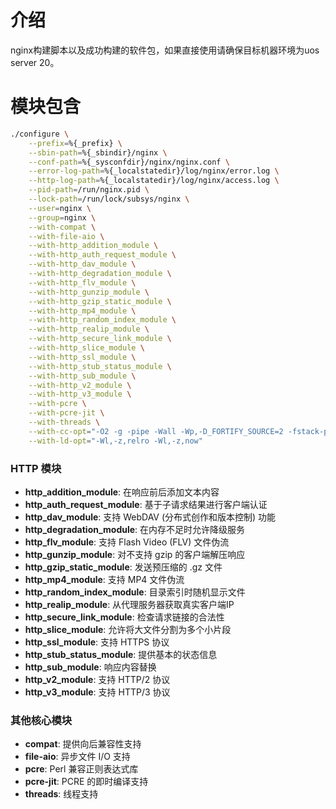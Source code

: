 # 介绍
nginx构建脚本以及成功构建的软件包，如果直接使用请确保目标机器环境为uos server 20。
# 模块包含
```bash
./configure \
    --prefix=%{_prefix} \
    --sbin-path=%{_sbindir}/nginx \
    --conf-path=%{_sysconfdir}/nginx/nginx.conf \
    --error-log-path=%{_localstatedir}/log/nginx/error.log \
    --http-log-path=%{_localstatedir}/log/nginx/access.log \
    --pid-path=/run/nginx.pid \
    --lock-path=/run/lock/subsys/nginx \
    --user=nginx \
    --group=nginx \
    --with-compat \
    --with-file-aio \
    --with-http_addition_module \
    --with-http_auth_request_module \
    --with-http_dav_module \
    --with-http_degradation_module \
    --with-http_flv_module \
    --with-http_gunzip_module \
    --with-http_gzip_static_module \
    --with-http_mp4_module \
    --with-http_random_index_module \
    --with-http_realip_module \
    --with-http_secure_link_module \
    --with-http_slice_module \
    --with-http_ssl_module \
    --with-http_stub_status_module \
    --with-http_sub_module \
    --with-http_v2_module \
    --with-http_v3_module \
    --with-pcre \
    --with-pcre-jit \
    --with-threads \
    --with-cc-opt="-O2 -g -pipe -Wall -Wp,-D_FORTIFY_SOURCE=2 -fstack-protector-strong" \
    --with-ld-opt="-Wl,-z,relro -Wl,-z,now"
```
### HTTP 模块

- __http_addition_module__: 在响应前后添加文本内容
- __http_auth_request_module__: 基于子请求结果进行客户端认证
- __http_dav_module__: 支持 WebDAV (分布式创作和版本控制) 功能
- __http_degradation_module__: 在内存不足时允许降级服务
- __http_flv_module__: 支持 Flash Video (FLV) 文件伪流
- __http_gunzip_module__: 对不支持 gzip 的客户端解压响应
- __http_gzip_static_module__: 发送预压缩的 .gz 文件
- __http_mp4_module__: 支持 MP4 文件伪流
- __http_random_index_module__: 目录索引时随机显示文件
- __http_realip_module__: 从代理服务器获取真实客户端IP
- __http_secure_link_module__: 检查请求链接的合法性
- __http_slice_module__: 允许将大文件分割为多个小片段
- __http_ssl_module__: 支持 HTTPS 协议
- __http_stub_status_module__: 提供基本的状态信息
- __http_sub_module__: 响应内容替换
- __http_v2_module__: 支持 HTTP/2 协议
- __http_v3_module__: 支持 HTTP/3 协议

### 其他核心模块

- __compat__: 提供向后兼容性支持
- __file-aio__: 异步文件 I/O 支持
- __pcre__: Perl 兼容正则表达式库
- __pcre-jit__: PCRE 的即时编译支持
- __threads__: 线程支持

